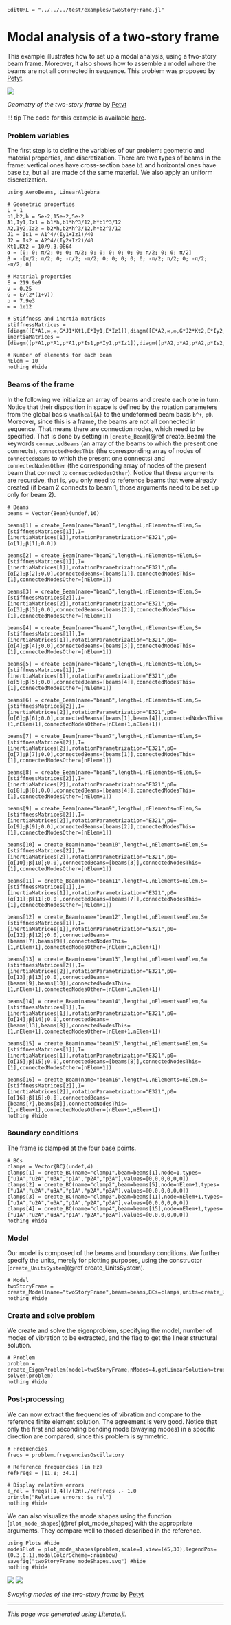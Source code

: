 ```@meta
EditURL = "../../../test/examples/twoStoryFrame.jl"
```

# Modal analysis of a two-story frame
This example illustrates how to set up a modal analysis, using a two-story beam frame. Moreover, it also shows how to assemble a model where the beams are not all connected in sequence. This problem was proposed by [Petyt](https://doi.org/10.1017/CBO9780511761195).

![](../assets/twoStoryFrame.png)

*Geometry of the two-story frame* by [Petyt](https://doi.org/10.1017/CBO9780511761195)

!!! tip
    The code for this example is available [here](https://github.com/luizpancini/AeroBeams.jl/blob/main/test/examples/twoStoryFrame.jl).

### Problem variables
The first step is to define the variables of our problem: geometric and material properties, and discretization. There are two types of beams in the frame: vertical ones have cross-section base `b1` and horizontal ones have base `b2`, but all are made of the same material. We also apply an uniform discretization.

````@example twoStoryFrame
using AeroBeams, LinearAlgebra

# Geometric properties
L = 1
b1,b2,h = 5e-2,15e-2,5e-2
A1,Iy1,Iz1 = b1*h,b1*h^3/12,h*b1^3/12
A2,Iy2,Iz2 = b2*h,b2*h^3/12,h*b2^3/12
J1 = Is1 = A1^4/(Iy1+Iz1)/40
J2 = Is2 = A2^4/(Iy2+Iz2)/40
Kt1,Kt2 = 10/9,3.0864
α = [0; 0; π/2; 0; 0; π/2; 0; 0; 0; 0; 0; 0; π/2; 0; 0; π/2]
β = -[π/2; π/2; 0; -π/2; -π/2; 0; 0; 0; 0; 0; -π/2; π/2; 0; -π/2; -π/2; 0]

# Material properties
E = 219.9e9
ν = 0.25
G = E/(2*(1+ν))
ρ = 7.9e3
∞ = 1e12

# Stiffness and inertia matrices
stiffnessMatrices = [diagm([E*A1,∞,∞,G*J1*Kt1,E*Iy1,E*Iz1]),diagm([E*A2,∞,∞,G*J2*Kt2,E*Iy2,E*Iz2])]
inertiaMatrices = [diagm([ρ*A1,ρ*A1,ρ*A1,ρ*Is1,ρ*Iy1,ρ*Iz1]),diagm([ρ*A2,ρ*A2,ρ*A2,ρ*Is2,ρ*Iy2,ρ*Iz2])]

# Number of elements for each beam
nElem = 10
nothing #hide
````

### Beams of the frame
In the following we initialize an array of beams and create each one in turn. Notice that their disposition in space is defined by the rotation parameters from the global basis ``\mathcal{A}`` to the undeformed beam basis ``b^+``, `p0`. Moreover, since this is a frame, the beams are not all connected in sequence. That means there are connection nodes, which need to be specified. That is done by setting in [`create_Beam`](@ref create_Beam) the keywords `connectedBeams` (an array of the beams to which the present one connects), `connectedNodesThis` (the corresponding array of nodes of `connectedBeams` to which the present one connects) and `connectedNodesOther` (the corresponding array of nodes of the present beam that connect to `connectedNodesOther`). Notice that these arguments are recursive, that is, you only need to reference beams that were already created (if beam 2 connects to beam 1, those arguments need to be set up only for beam 2).

````@example twoStoryFrame
# Beams
beams = Vector{Beam}(undef,16)

beams[1] = create_Beam(name="beam1",length=L,nElements=nElem,S=[stiffnessMatrices[1]],I=[inertiaMatrices[1]],rotationParametrization="E321",p0=[α[1];β[1];0.0])

beams[2] = create_Beam(name="beam2",length=L,nElements=nElem,S=[stiffnessMatrices[1]],I=[inertiaMatrices[1]],rotationParametrization="E321",p0=[α[2];β[2];0.0],connectedBeams=[beams[1]],connectedNodesThis=[1],connectedNodesOther=[nElem+1])

beams[3] = create_Beam(name="beam3",length=L,nElements=nElem,S=[stiffnessMatrices[2]],I=[inertiaMatrices[2]],rotationParametrization="E321",p0=[α[3];β[3];0.0],connectedBeams=[beams[2]],connectedNodesThis=[1],connectedNodesOther=[nElem+1])

beams[4] = create_Beam(name="beam4",length=L,nElements=nElem,S=[stiffnessMatrices[1]],I=[inertiaMatrices[1]],rotationParametrization="E321",p0=[α[4];β[4];0.0],connectedBeams=[beams[3]],connectedNodesThis=[1],connectedNodesOther=[nElem+1])

beams[5] = create_Beam(name="beam5",length=L,nElements=nElem,S=[stiffnessMatrices[1]],I=[inertiaMatrices[1]],rotationParametrization="E321",p0=[α[5];β[5];0.0],connectedBeams=[beams[4]],connectedNodesThis=[1],connectedNodesOther=[nElem+1])

beams[6] = create_Beam(name="beam6",length=L,nElements=nElem,S=[stiffnessMatrices[2]],I=[inertiaMatrices[2]],rotationParametrization="E321",p0=[α[6];β[6];0.0],connectedBeams=[beams[1],beams[4]],connectedNodesThis=[1,nElem+1],connectedNodesOther=[nElem+1,nElem+1])

beams[7] = create_Beam(name="beam7",length=L,nElements=nElem,S=[stiffnessMatrices[2]],I=[inertiaMatrices[2]],rotationParametrization="E321",p0=[α[7];β[7];0.0],connectedBeams=[beams[1]],connectedNodesThis=[1],connectedNodesOther=[nElem+1])

beams[8] = create_Beam(name="beam8",length=L,nElements=nElem,S=[stiffnessMatrices[2]],I=[inertiaMatrices[2]],rotationParametrization="E321",p0=[α[8];β[8];0.0],connectedBeams=[beams[4]],connectedNodesThis=[1],connectedNodesOther=[nElem+1])

beams[9] = create_Beam(name="beam9",length=L,nElements=nElem,S=[stiffnessMatrices[2]],I=[inertiaMatrices[2]],rotationParametrization="E321",p0=[α[9];β[9];0.0],connectedBeams=[beams[2]],connectedNodesThis=[1],connectedNodesOther=[nElem+1])

beams[10] = create_Beam(name="beam10",length=L,nElements=nElem,S=[stiffnessMatrices[2]],I=[inertiaMatrices[2]],rotationParametrization="E321",p0=[α[10];β[10];0.0],connectedBeams=[beams[3]],connectedNodesThis=[1],connectedNodesOther=[nElem+1])

beams[11] = create_Beam(name="beam11",length=L,nElements=nElem,S=[stiffnessMatrices[1]],I=[inertiaMatrices[1]],rotationParametrization="E321",p0=[α[11];β[11];0.0],connectedBeams=[beams[7]],connectedNodesThis=[1],connectedNodesOther=[nElem+1])

beams[12] = create_Beam(name="beam12",length=L,nElements=nElem,S=[stiffnessMatrices[1]],I=[inertiaMatrices[1]],rotationParametrization="E321",p0=[α[12];β[12];0.0],connectedBeams=[beams[7],beams[9]],connectedNodesThis=[1,nElem+1],connectedNodesOther=[nElem+1,nElem+1])

beams[13] = create_Beam(name="beam13",length=L,nElements=nElem,S=[stiffnessMatrices[2]],I=[inertiaMatrices[2]],rotationParametrization="E321",p0=[α[13];β[13];0.0],connectedBeams=[beams[9],beams[10]],connectedNodesThis=[1,nElem+1],connectedNodesOther=[nElem+1,nElem+1])

beams[14] = create_Beam(name="beam14",length=L,nElements=nElem,S=[stiffnessMatrices[1]],I=[inertiaMatrices[1]],rotationParametrization="E321",p0=[α[14];β[14];0.0],connectedBeams=[beams[13],beams[8]],connectedNodesThis=[1,nElem+1],connectedNodesOther=[nElem+1,nElem+1])

beams[15] = create_Beam(name="beam15",length=L,nElements=nElem,S=[stiffnessMatrices[1]],I=[inertiaMatrices[1]],rotationParametrization="E321",p0=[α[15];β[15];0.0],connectedBeams=[beams[8]],connectedNodesThis=[1],connectedNodesOther=[nElem+1])

beams[16] = create_Beam(name="beam16",length=L,nElements=nElem,S=[stiffnessMatrices[2]],I=[inertiaMatrices[2]],rotationParametrization="E321",p0=[α[16];β[16];0.0],connectedBeams=[beams[7],beams[8]],connectedNodesThis=[1,nElem+1],connectedNodesOther=[nElem+1,nElem+1])
nothing #hide
````

### Boundary conditions
The frame is clamped at the four base points.

````@example twoStoryFrame
# BCs
clamps = Vector{BC}(undef,4)
clamps[1] = create_BC(name="clamp1",beam=beams[1],node=1,types=["u1A","u2A","u3A","p1A","p2A","p3A"],values=[0,0,0,0,0,0])
clamps[2] = create_BC(name="clamp2",beam=beams[5],node=nElem+1,types=["u1A","u2A","u3A","p1A","p2A","p3A"],values=[0,0,0,0,0,0])
clamps[3] = create_BC(name="clamp3",beam=beams[11],node=nElem+1,types=["u1A","u2A","u3A","p1A","p2A","p3A"],values=[0,0,0,0,0,0])
clamps[4] = create_BC(name="clamp4",beam=beams[15],node=nElem+1,types=["u1A","u2A","u3A","p1A","p2A","p3A"],values=[0,0,0,0,0,0])
nothing #hide
````

### Model
Our model is composed of the beams and boundary conditions. We further specify the units, merely for plotting purposes, using the constructor [`create_UnitsSystem`](@ref create_UnitsSystem).

````@example twoStoryFrame
# Model
twoStoryFrame = create_Model(name="twoStoryFrame",beams=beams,BCs=clamps,units=create_UnitsSystem(length="m",frequency="Hz"))
nothing #hide
````

### Create and solve problem
We create and solve the eigenproblem, specifying the model, number of modes of vibration to be extracted, and the flag to get the linear structural solution.

````@example twoStoryFrame
# Problem
problem = create_EigenProblem(model=twoStoryFrame,nModes=4,getLinearSolution=true)
solve!(problem)
nothing #hide
````

### Post-processing
We can now extract the frequencies of vibration and compare to the reference finite element solution. The agreement is very good. Notice that only the first and seconding bending mode (swaying modes) in a specific direction are compared, since this problem is symmetric.

````@example twoStoryFrame
# Frequencies
freqs = problem.frequenciesOscillatory

# Reference frequencies (in Hz)
refFreqs = [11.8; 34.1]

# Display relative errors
ϵ_rel = freqs[[1,4]]/(2π)./refFreqs .- 1.0
println("Relative errors: $ϵ_rel")
nothing #hide
````

We can also visualize the mode shapes using the function [`plot_mode_shapes`](@ref plot_mode_shapes) with the appropriate arguments. They compare well to thosed described in the reference.

````@example twoStoryFrame
using Plots #hide
modesPlot = plot_mode_shapes(problem,scale=1,view=(45,30),legendPos=(0.3,0.1),modalColorScheme=:rainbow)
savefig("twoStoryFrame_modeShapes.svg") #hide
nothing #hide
````

![](twoStoryFrame_modeShapes.svg)
![](../assets/twoStoryFrameModes.png)

*Swaying modes of the two-story frame* by [Petyt](https://doi.org/10.1017/CBO9780511761195)

---

*This page was generated using [Literate.jl](https://github.com/fredrikekre/Literate.jl).*

